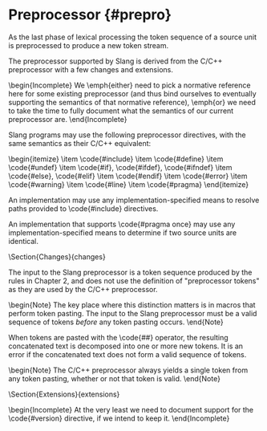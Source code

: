 Preprocessor {#prepro}
============

As the last phase of lexical processing the token sequence of a source unit is preprocessed to produce a new token stream.

The preprocessor supported by Slang is derived from the C/C++ preprocessor with a few changes and extensions.

\begin{Incomplete}
We \emph{either} need to pick a normative reference here for some existing preprocessor (and thus bind ourselves to eventually supporting the semantics of that normative reference), \emph{or} we need to take the time to fully document what the semantics of our current preprocessor are.
\end{Incomplete}

Slang programs may use the following preprocessor directives, with the same semantics as their C/C++ equivalent:

\begin{itemize}
\item \code{#include}
\item \code{#define}
\item \code{#undef}
\item \code{#if}, \code{#ifdef}, \code{#ifndef}
\item \code{#else}, \code{#elif}
\item \code{#endif}
\item \code{#error}
\item \code{#warning}
\item \code{#line}
\item \code{#pragma}
\end{itemize}

An implementation may use any implementation-specified means to resolve paths provided to \code{#include} directives.

An implementation that supports \code{#pragma  once} may use any implementation-specified means to determine if two source units are identical.

\Section{Changes}{changes}

The input to the Slang preprocessor is a token sequence produced by the rules in Chapter 2, and does not use the definition of "preprocessor tokens" as they are used by the C/C++ preprocessor.

\begin{Note}
The key place where this distinction matters is in macros that perform token pasting.
The input to the Slang preprocessor must be a valid sequence of tokens *before* any token pasting occurs.
\end{Note}

When tokens are pasted with the \code{##} operator, the resulting concatenated text is decomposed into one or more new tokens.
It is an error if the concatenated text does not form a valid sequence of tokens.

\begin{Note}
The C/C++ preprocessor always yields a single token from any token pasting, whether or not that token is valid.
\end{Note}

\Section{Extensions}{extensions}

\begin{Incomplete}
At the very least we need to document support for the \code{#version} directive, if we intend to keep it.
\end{Incomplete}

